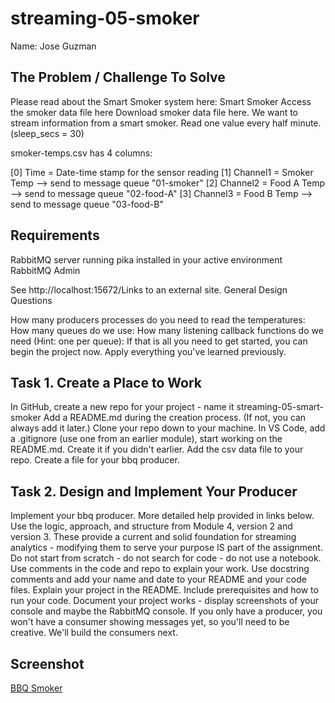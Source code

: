 # streaming-05-smoker
Name: Jose Guzman 

## The Problem / Challenge To Solve
Please read about the Smart Smoker system here: Smart Smoker
Access the smoker data file here Download smoker data file here.
We want to stream information from a smart smoker. Read one value every half minute. (sleep_secs = 30)

smoker-temps.csv has 4 columns:

[0] Time = Date-time stamp for the sensor reading
[1] Channel1 = Smoker Temp --> send to message queue "01-smoker"
[2] Channel2 = Food A Temp --> send to message queue "02-food-A"
[3] Channel3 = Food B Temp --> send to message queue "03-food-B"

## Requirements

RabbitMQ server running
pika installed in your active environment
RabbitMQ Admin

See http://localhost:15672/Links to an external site.
General Design Questions

How many producers processes do you need to read the temperatures:
How many queues do we use: 
How many listening callback functions do we need (Hint: one per queue): 
If that is all you need to get started, you can begin the project now. Apply everything you've learned previously. 

## Task 1. Create a Place to Work
In GitHub, create a new repo for your project - name it streaming-05-smart-smoker
Add a README.md during the creation process. (If not, you can always add it later.)
Clone your repo down to your machine. 
In VS Code, add a .gitignore (use one from an earlier module), start working on the README.md. Create it if you didn't earlier.
Add the csv data file to your repo. 
Create a file for your bbq producer.

## Task 2. Design and Implement Your Producer
Implement your bbq producer. More detailed help provided in links below. 
Use the logic, approach, and structure from Module 4, version 2 and version 3.
These provide a current and solid foundation for streaming analytics - modifying them to serve your purpose IS part of the assignment.
Do not start from scratch - do not search for code - do not use a notebook.
Use comments in the code and repo to explain your work. 
Use docstring comments and add your name and date to your README and your code files. 
Explain your project in the README. Include prerequisites and how to run your code. 
Document your project works - display screenshots of your console and maybe the RabbitMQ console. 
If you only have a producer, you won't have a consumer showing messages yet, so you'll need to be creative. We'll build the consumers next.

## Screenshot 
[BBQ Smoker](BBQ-Smoker.png)